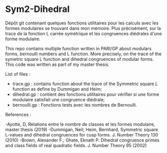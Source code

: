 # Sym2-Dihedral

Dépôt git contenant quelques fonctions utilitaires pour les calculs avec les formes modulaires se trouvant dans mon mémoire. Plus précisément, sur la trace de la fonction L carrée symétrique et les congruences diédrales d'une forme modulaire.

This repo contains multiple function written in PARI/GP about modulars forms, bernoulli numbers and L function. More precisely, on the trace of the symetric square L function and dihedral congruences of modular forms. This code was written as part of my master thesis.

List of files :

* trace.gp : contains function about the trace of the Symmetric square L function as define by Dummigan and Heim;
* dihedral.gp : contient des fonctions utilitaires pour vérifier si une forme modulaire satisfait une congruence diédrale;
* bernoulli.gp : Fonctions tests avec les nombres de Bernoulli.

References :

-Ayotte, D, Relations entre le nombre de classes et les formes modulaire, master thesis (2019)
-Dummigan, Neil; Heim, Bernhard, Symmetric square L-values and dihedral congruences for cusp forms. J. Number Theory 130 (2010)
-Brown, Alexander F.; Ghate, Eknath P. Dihedral congruence primes and class fields of real quadratic fields. J. Number Theory 95 (2002)
